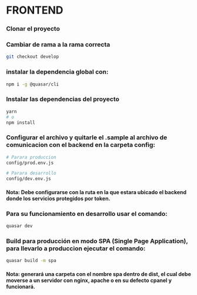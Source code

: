 # FRONTEND

### Clonar el proyecto

### Cambiar de rama a la rama correcta
```bash
git checkout develop
```

### instalar la dependencia global con:
```bash
npm i -g @quasar/cli
```

### Instalar las dependencias del proyecto
```bash
yarn
# o
npm install
```

### Configurar el archivo y quitarle el .sample al archivo de comunicacion con el backend en la carpeta config:

```bash
# Parara produccion
config/prod.env.js

# Parara desarrollo
config/dev.env.js
```
#### Nota: Debe configurarse con la ruta en la que estara ubicado el backend donde los servicios protegidos por token.

### Para su funcionamiento en desarrollo usar el comando:

```bash
quasar dev
```

### Build para producción en modo SPA (Single Page Application), para llevarlo a produccion ejecutar el comando:
```bash
quasar build -m spa
```
#### Nota: generará una carpeta con el nombre spa dentro de dist, el cual debe moverse a un servidor con nginx, apache o en su defecto cpanel y funcionará.
